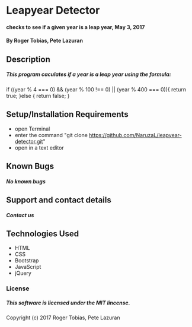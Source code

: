 # Leapyear Detector

#### checks to see if a given year is a leap year, May 3, 2017

#### By Roger Tobias, Pete Lazuran

## Description

##### This program caculates if a year is a leap year using the formula:
if ((year % 4 === 0) && (year % 100 !== 0) || (year % 400 === 0)){
  return true;
}else {
  return false;
}

## Setup/Installation Requirements

* open Terminal
* enter the command "git clone https://github.com/NaruzaL/leapyear-detector.git"
* open in a text editor

## Known Bugs

##### No known bugs

## Support and contact details

##### Contact us

## Technologies Used

* HTML
* CSS
* Bootstrap
* JavaScript
* jQuery

### License

##### This software is licensed under the MIT lincense.

Copyright (c) 2017 Roger Tobias, Pete Lazuran
